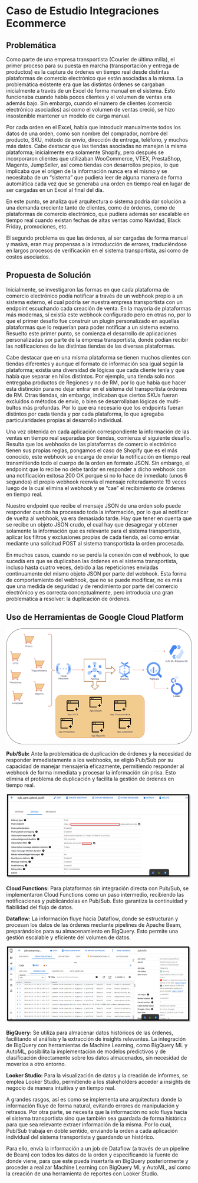 
# Caso de Estudio Integraciones Ecommerce

## Problemática
Como parte de una empresa transportista (Courier de última milla), el primer proceso para su puesta en marcha (transportación y entrega de productos) es la captura de órdenes en tiempo real desde distintas plataformas de comercio electrónico que están asociadas a la misma. La problemática existente era que las distintas órdenes se cargaban inicialmente a través de un Excel de forma manual en el sistema. Esto funcionaba cuando había pocos clientes y el volumen de ventas era además bajo. Sin embargo, cuando el número de clientes (comercio electrónico asociados) así como el volumen de ventas creció, se hizo insostenible mantener un modelo de carga manual.

Por cada orden en el Excel, había que introducir manualmente todos los datos de una orden, como son nombre del comprador, nombre del producto, SKU, método de envío, dirección de entrega, teléfono, y muchos más datos. Cabe destacar que las tiendas asociadas no manejan la misma plataforma; inicialmente era solamente Shopify, pero después se incorporaron clientes que utilizaban WooCommerce, VTEX, PrestaShop, Magento, JumpSeller, así como tiendas con desarrollos propios, lo que implicaba que el origen de la información nunca era el mismo y se necesitaba de un “sistema” que pudiera leer de alguna manera de forma automática cada vez que se generaba una orden en tiempo real en lugar de ser cargadas en un Excel al final del día.

En este punto, se analiza qué arquitectura o sistema podría dar solución a una demanda creciente tanto de clientes, como de órdenes, como de plataformas de comercio electrónico, que pudiera además ser escalable en tiempo real cuando existan fechas de altas ventas como Navidad, Black Friday, promociones, etc.

El segundo problema es que las órdenes, al ser cargadas de forma manual y masiva, eran muy propensas a la introducción de errores, traduciéndose en largos procesos de verificación en el sistema transportista, así como de costos asociados.

## Propuesta de Solución
Inicialmente, se investigaron las formas en que cada plataforma de comercio electrónico podía notificar a través de un webhook propio a un sistema externo, el cual podría ser nuestra empresa transportista con un endpoint escuchando cada creación de venta. En la mayoría de plataformas más modernas, sí existía este webhook configurado pero en otras no, por lo que el primer desafío fue construir un plugin personalizado en aquellas plataformas que lo requerían para poder notificar a un sistema externo. Resuelto este primer punto, se comienza el desarrollo de aplicaciones personalizadas por parte de la empresa transportista, donde podían recibir las notificaciones de las distintas tiendas de las diversas plataformas. 

Cabe destacar que en una misma plataforma se tienen muchos clientes con tiendas diferentes y aunque el formato de información sea igual según la plataforma; existía una diversidad de lógicas que cada cliente tenía y que había que separar en hilos distintos. Por ejemplo, una tienda solo nos entregaba productos de Regiones y no de RM, por lo que había que hacer esta distinción para no dejar entrar en el sistema del transportista órdenes de RM. Otras tiendas, sin embargo, indicaban que ciertos SKUs fueran excluidos o métodos de envío, o bien se desarrollaban lógicas de multi-bultos más profundas. Por lo que era necesario que los endpoints fueran distintos por cada tienda y por cada plataforma, lo que agregaba particularidades propias al desarrollo individual.

Una vez obtenida en cada aplicación correspondiente la información de las ventas en tiempo real separadas por tiendas, comienza el siguiente desafío. Resulta que los webhooks de las plataformas de comercio electrónico tienen sus propias reglas, pongamos el caso de Shopify que es el más conocido, este webhook se encarga de enviar la notificación en tiempo real transmitiendo todo el cuerpo de la orden en formato JSON. Sin embargo, el endpoint que lo recibe no debe tardar en responder a dicho webhook con una notificación exitosa 200 OK porque si no lo hace de inmediato (unos 6 segundos) el propio webhook reenvía el mensaje reiteradamente 19 veces luego de la cual elimina el webhook y se “cae” el recibimiento de órdenes en tiempo real.

Nuestro endpoint que recibe el mensaje JSON de una orden solo puede responder cuando ha procesado toda la información, por lo que al notificar de vuelta al webhook, ya era demasiado tarde. Hay que tener en cuenta que se recibe un objeto JSON crudo, el cual hay que desagregar y obtener solamente la información que es relevante para el sistema transportista, aplicar los filtros y exclusiones propias de cada tienda, así como enviar mediante una solicitud POST al sistema transportista la orden procesada.

En muchos casos, cuando no se perdía la conexión con el webhook, lo que sucedía era que se duplicaban las órdenes en el sistema transportista, incluso hasta cuatro veces, debido a las repeticiones enviadas continuamente del mismo objeto JSON por parte del webhook. Esta forma de comportamiento del webhook, que no se puede modificar, no es más que una medida de seguridad y de rendimiento por parte del comercio electrónico y es correcta conceptualmente, pero introducía una gran problemática a resolver: la duplicación de órdenes.

## Uso de Herramientas de Google Cloud Platform

![Arquitectura Integraciones Ecommerce](Img/ecommerce.png)

**Pub/Sub:** Ante la problemática de duplicación de órdenes y la necesidad de responder inmediatamente a los webhooks, se eligió Pub/Sub por su capacidad de manejar mensajería eficazmente, permitiendo responder al webhook de forma inmediata y procesar la información sin prisa. Esto elimina el problema de duplicación y facilita la gestión de órdenes en tiempo real.

![subscripcion_pubsub](Img/subscripcion_pubsub.png)

**Cloud Functions:** Para plataformas sin integración directa con Pub/Sub, se implementaron Cloud Functions como un paso intermedio, recibiendo las notificaciones y publicándolas en Pub/Sub. Esto garantiza la continuidad y fiabilidad del flujo de datos.

**Dataflow:** La información fluye hacia Dataflow, donde se estructuran y procesan los datos de las órdenes mediante pipelines de Apache Beam, preparándolos para su almacenamiento en BigQuery. Esto permite una gestión escalable y eficiente del volumen de datos.

![dataflow](Img/dataflow.png)

**BigQuery:** Se utiliza para almacenar datos históricos de las órdenes, facilitando el análisis y la extracción de insights relevantes. La integración de BigQuery con herramientas de Machine Learning, como BigQuery ML y AutoML, posibilita la implementación de modelos predictivos y de clasificación directamente sobre los datos almacenados, sin necesidad de moverlos a otro entorno.

**Looker Studio:** Para la visualización de datos y la creación de informes, se emplea Looker Studio, permitiendo a los stakeholders acceder a insights de negocio de manera intuitiva y en tiempo real.

A grandes rasgos, así es como se implementa una arquitectura donde la información fluye de forma natural, evitando errores de manipulación y retrasos. Por otra parte, se necesita que la información no solo fluya hacia el sistema transportista sino que también sea guardada de forma histórica para que sea relevante extraer información de la misma. Por lo cual, Pub/Sub trabaja en doble sentido, enviando la orden a cada aplicación individual del sistema transportista y guardando un histórico.

Para ello, envía la información a un job de Dataflow (a través de un pipeline de Beam) con todos los datos de la orden y especificando la fuente de donde viene, para que este pueda insertarla en BigQuery posteriormente y proceder a realizar Machine Learning con BigQuery ML y AutoML, así como la creación de una herramienta de reportes con Looker Studio.
